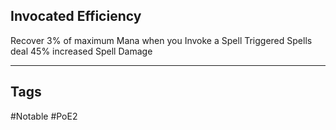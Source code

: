 ## Invocated Efficiency
Recover 3% of maximum Mana when you Invoke a Spell
Triggered Spells deal 45% increased Spell Damage

---
## Tags
#Notable
#PoE2
